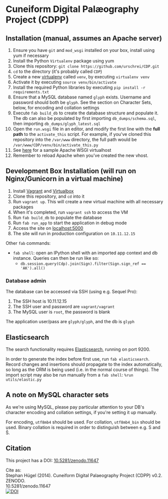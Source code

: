 # Cuneiform Digital Palæography Project (CDPP)

## Installation (manual, assumes an Apache server)
1. Ensure you have `git` and `mod_wsgi` installed on your box, install using yum if necessary
2. Install the Python `Virtualenv` package using yum
3. Clone this repository: `git clone https://github.com/urschrei/CDP.git`
4. `cd` to the directory (it's probably called `CDP`)
5. Create a new [virtualenv](http://virtualenv.readthedocs.org/en/latest/virtualenv.html) called `venv`, by executing `virtualenv venv`
6. Activate it by executing `source venv/bin/activate` 
7. Install the required Python libraries by executing `pip install -r requirements.txt`
8. Ensure that a MySQL database named `glyph` exists. Username and password should both be `glyph`. See the section on Character Sets, below, for encoding and collation settings
9. Execute `fab build_db` to create the database structure and populate it. The db can also be populated by first importing `db_dumps/schema.sql`, then importing `db_dumps/glyph_latest.sql`
10. Open the `run.wsgi` file in an editor, and modify the first line with the **full path** to the `activate_this` script. For example, if you've cloned this repository into the `/var/www` directory, the full path would be `/var/www/CDP/venv/bin/activate_this.py`
11. See [here](http://flask.pocoo.org/docs/0.10/deploying/mod_wsgi/#configuring-apache) for a sample Apache WSGI virtualhost
12. Remember to reload Apache when you've created the new vhost.

## Development Box Installation (will run on Nginx/Gunicorn in a virtual machine)
1. Install [Vagrant](http://www.vagrantup.com) and [Virtualbox](https://www.virtualbox.org)
2. Clone this repository, and `cd` into it
3. Run `vagrant up`. This will create a new virtual machine with all necessary packages
4. When it's completed, run `vagrant ssh` to access the VM
5. Run `fab build_db` to populate the database
5. Run `fab run_app` to start the application in debug mode
6. Access the site on [localhost:5000](http://localhost:5000)
7. The site will run in production configuration on `10.11.12.15`

Other `fab` commands:

- `fab shell`: open an IPython shell with an imported app context and db instance. Queries can then be run like so:
    - `db.session.query(Cdp).join(Sign).filter(Sign.sign_ref == 'AK').all()`

### Database admin
The database can be accessed via SSH (using e.g. Sequel Pro):

1. The SSH host is 10.11.12.15
2. The SSH user and password are `vagrant/vagrant`
3. The MySQL user is `root`, the password is blank

The application user/pass are `glyph/glyph`, and the db is `glyph`


## Elasticsearch
The search functionality requires [Elasticsearch](http://www.elasticsearch.org/overview/), running on port 9200.  

In order to generate the index before first use, run `fab elasticsearch`. Record changes and insertions should propagate to the index automatically, so long as the ORM is being used (i.e. in the normal course of things). The import script may also be run manually from a `fab shell`: `%run utils/elastic.py`

## A note on MySQL character sets
As we're using MySQL, please pay particular attention to your DB's character encoding and collation settings, if you're setting it up manually.    

For encoding, `utf8mb4` should be used.
For collation, `utf8mb4_bin` should be used. Binary collation is required in order to distinguish between e.g. S and Š.

## Citation
This project has a DOI: [10.5281/zenodo.11647](http://dx.doi.org/10.5281/zenodo.11647)  

Cite as:  
Stephan Hügel (2014). Cuneiform Digital Palaeography Project (CDPP) v0.2. ZENODO.  
10.5281/zenodo.11647  
[![DOI](https://zenodo.org/badge/doi/10.5281/zenodo.11647.png)](http://dx.doi.org/10.5281/zenodo.11647)
